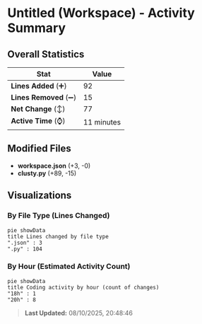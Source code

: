 # Untitled (Workspace) - Activity Summary 

## Overall Statistics

| Stat                   | Value                                                             |
| ---------------------- | ----------------------------------------------------------------- |
| **Lines Added** (➕)   | 92                                          |
| **Lines Removed** (➖) | 15                                        |
| **Net Change** (↕)    | 77                |
| **Active Time** (⌚)   | 11 minutes |


## Modified Files
- **workspace.json** (+3, -0)
- **clusty.py** (+89, -15)

## Visualizations

### By File Type (Lines Changed)

```mermaid
pie showData
title Lines changed by file type
".json" : 3
".py" : 104
```

### By Hour (Estimated Activity Count)

```mermaid
pie showData
title Coding activity by hour (count of changes)
"18h" : 1
"20h" : 8
```


> **Last Updated:** 08/10/2025, 20:48:46
